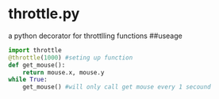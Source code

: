 # throttle.py
a python decorator for throttlling functions
##useage
```python
import throttle
@throttle(1000) #seting up function
def get_mouse():
    return mouse.x, mouse.y
while True:
    get_mouse() #will only call get mouse every 1 secound
```

